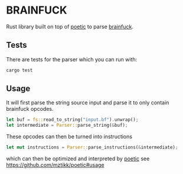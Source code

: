 # BRAINFUCK
Rust library built on top of [poetic](https://github.com/mztikk/poetic) to parse [brainfuck](https://esolangs.org/wiki/Brainfuck).

## Tests
There are tests for the parser which you can run with:

```Rust
cargo test
```

## Usage
It will first parse the string source input and parse it to only contain brainfuck opcodes.

```Rust
let buf = fs::read_to_string("input.bf").unwrap();
let intermediate = Parser::parse_string(&buf);
```

These opcodes can then be turned into instructions

```Rust
let mut instructions = Parser::parse_instructions(&intermediate);
```

which can then be optimized and interpreted by [poetic](https://github.com/mztikk/poetic) see https://github.com/mztikk/poetic#usage
